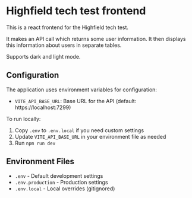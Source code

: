 # Highfield tech test frontend

This is a react frontend for the Highfield tech test.

It makes an API call which returns some user information. It then displays this information about users in separate tables.

Supports dark and light mode.

## Configuration

The application uses environment variables for configuration:

- `VITE_API_BASE_URL`: Base URL for the API (default: https://localhost:7299)

To run locally:
1. Copy `.env` to `.env.local` if you need custom settings
2. Update `VITE_API_BASE_URL` in your environment file as needed
3. Run `npm run dev`

## Environment Files

- `.env` - Default development settings
- `.env.production` - Production settings
- `.env.local` - Local overrides (gitignored)
